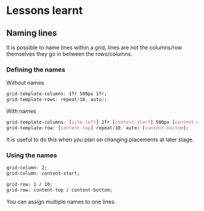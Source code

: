 # Lessons learnt

## Naming lines

It is possible to name lines within a grid, lines are not the columns/row themselves they go in between the rows/columns.

### Defining the names

Without names

```css
grid-template-columns: 1fr 500px 1fr;
grid-template-rows: repeat(10, auto);
```

With names

```css
grid-template-columns: [site-left] 1fr [content-start] 500px [content-end] 1fr [side-right];
grid-template-row: [content-top] repeat(10, auto) [content-bottom];
```

It is useful to do this when you plan on changing placements at later stage.

### Using the names

```css
grid-column: 2;
grid-column: content-start;

grid-row: 1 / 10;
grid-row: content-top / content-bottom;
```

You can assign multiple names to one lines.
